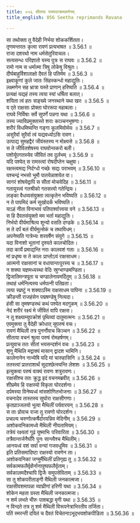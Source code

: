 ```yaml
---
title: ०५६ सीतया रामपराक्रमवर्णनम्
title_english: 056 Seetha reprimands Ravana

---
```

<div class="audioEmbed"  caption="श्रीराम-हरिसीताराममूर्ति-घनपाठिभ्यां वचनम्" src="https://archive.org/download/Ramayana-recitation-Sriram-harisItArAmamUrti-Ghanapaati-v2/Kanda_3/Kanda_3_ARK-056-Sitaaya_Rama_Parakrama_Varnanam.mp3"></div>

सा तथोक्ता तु वैदेही निर्भया शोककर्शितता।  
तृणमन्तरतः कृत्वा रावणं प्रत्यभाषत ॥ 3.56.1 ॥   
राजा दशरथो नाम धर्मसेतुरिवाचलः।  
सत्यसन्धः परिज्ञातो यस्य पुत्रः स राघवः ॥ 3.56.2 ॥   
रामो नाम स धर्मात्मा त्रिषु लोकेषु विश्रुतः।  
दीर्घबाहुर्विशालाक्षो दैवतं हि पतिर्मम ॥ 3.56.3 ॥   
इक्ष्वाकूणां कुले जातः सिंहस्कन्धो महाद्युतिः।  
लक्ष्मणेन सह भ्रात्रा यस्ते प्राणान् हरिष्यति ॥ 3.56.4 ॥   
प्रत्यक्षं यद्यहं तस्य त्वया स्यां धर्षिता बलात्।  
शयिता त्वं हतः सङ्ख्ये जनस्थाने यथा खरः ॥ 3.56.5 ॥   
य एते राक्षसाः प्रोक्ता घोररूपा महाबलाः।  
राघवे निर्विषाः सर्वे सुपर्णे पन्नगा यथा ॥ 3.56.6 ॥   
तस्य ज्याविप्रमुक्तास्ते शराः काञ्चनभूषणाः।  
शरीरं विधमिष्यन्ति गङ्गा कूलमिवोर्मयः ॥ 3.56.7 ॥   
असुरैर्वा सुरैर्वा त्वं यद्यवध्योऽसि रावण।  
उत्पाद्य सुमहद्वैरं जीवंस्तस्य न मोक्ष्यसे ॥ 3.56.8 ॥   
स ते जीवितशेषस्य राघवोन्तकरो बली।  
पशोर्यूपगतस्येव जीवितं तव दुर्लभम् ॥ 3.56.9 ॥   
यदि पश्येत् स रामस्त्वां रोषदीप्तेन चक्षुषा।  
रक्षस्त्वमद्य निर्दग्धो गच्छेः सद्यः पराभवम् ॥ 3.56.10 ॥   
यश्चन्द्रं नभसो भूमौ पातयेन्नाशयेत वा।  
सागरं शोषयेद्वापि स सीतां मोचयेदिह ॥ 3.56.11 ॥   
गतायुस्त्वं गतश्रीको गतसत्त्वो गतेन्द्रियः।  
लङ्का वैधव्यसंयुक्ता त्वत्कृतेन भविष्यति ॥ 3.56.12 ॥   
न ते पापमिदं कर्म सुखोदर्कं भविष्यति।  
याऽहं नीता विनाभावं पतिपार्श्वात्त्वया वने ॥ 3.56.13 ॥   
स हि दैवतसंयुक्तो मम भर्ता महाद्युतिः।  
निर्भयो वीर्यमाश्रित्य शून्यो वसति दण्डके ॥ 3.56.14 ॥   
स ते दर्पं बलं वीर्यमुत्सेकं च तथाविधम्।  
अपनेष्यति गात्रेभ्यः शरवर्षेण संयुगे ॥ 3.56.15 ॥   
यदा विनाशो भूतानां दृश्यते कालचोदितः।  
तदा कार्ये प्रमाद्यन्ति नराः कालवशं गताः ॥ 3.56.16 ॥   
मां प्रधृष्य स ते कालः प्राप्तोऽयं राक्षसाधम।  
आत्मनो राक्षसानां च वधायान्तःपुरस्य च ॥ 3.56.17 ॥   
न शक्या यज्ञमध्यस्था वेदिः स्रुग्भाण्डमण्डिता।  
द्विजातिमन्त्रपूता च चण्डालेनावमर्दितुम् ॥ 3.56.18 ॥   
तथाहं धर्मनित्यस्य धर्मपत्नी पतिव्रता।  
त्वया स्प्रष्टुं न शक्याऽस्मि राक्षसाधम पापिना ॥ 3.56.19 ॥   
क्रीडन्ती राजहंसेन पद्मषण्डेषु नित्यदा।  
हंसी सा तृमषण्डस्थं कथं पश्येत मदगुकम् ॥ 3.56.20 ॥   
नेदं शरीरं रक्ष्यं मे जीवितं वापि राक्षस।  
न तु शक्ष्याम्युपक्रोशं पृथिव्यां दातुमात्मनः ॥ 3.56.21 ॥   
एवमुक्त्वा तु वैदेही क्रोधात् सुपरुषं वचः।  
रावणं मैथिली तत्र पुनर्नोवाच किञ्चन ॥ 3.56.22 ॥   
सीताया वचनं श्रुत्वा परुषं रोमहर्षणम्।  
प्रत्युवाच ततः सीतां भयसन्दर्शनं वचः ॥ 3.56.23 ॥   
शृणु मैथिलि मद्वाक्यं मासान् द्वादश भामिनि।  
कालेनानेन नाभ्येषि यदि मां चारुहासिनि ॥ 3.56.24 ॥   
ततस्त्वां प्रातराशार्थं सूदाश्छेत्स्यन्ति लेशशः ॥ 3.56.25 ॥   
इत्युक्त्वा परुषं वाक्यं रावणः शत्रुरावणः।  
राक्षसीश्च ततः क्रुद्ध इदं वचनमब्रवीत् ॥ 3.56.26 ॥   
शीघ्रमेव हि राक्षस्यो विकृता घोरदर्शनाः।  
दर्पमस्या विनेष्यध्वं मांसशोणितभोजनाः ॥ 3.56.27 ॥   
वचनादेव तास्तस्य सुघोरा राक्षसीगणाः।  
कृतप्राञ्जलयो भूत्वा मैथिलीं पर्यवारयन् ॥ 3.56.28 ॥   
स ताः प्रोवाच राजा तु रावणो घोरदर्शनः।  
प्रचाल्य चरुणोत्कर्षैर्दारयन्निव मेदिनीम् ॥ 3.56.29 ॥   
अशोकवनिकामध्ये मैथिली नीयतामियम्।  
तत्रेयं रक्ष्यतां गूढं युष्माभिः परिवारिता ॥ 3.56.30 ॥   
तत्रैवान्तर्जनैर्घोरैः पुनः सान्त्वैश्च मैथिलीम्।  
आनयध्वं वशं सर्वा वन्यां गजवधूमिव ॥ 3.56.31 ॥   
इति प्रतिसमादिष्टा राक्षस्यो रावणेन ताः।  
अशोकवनिकां जग्मुर्मैथिलीं प्रतिगृह्य तु ॥ 3.56.32 ॥   
सर्वकामफलैर्वृक्षैर्नानापुष्पफलैर्वृताम्।  
सर्वकालमदैश्चापि द्विजैः समुपसेविताम् ॥ 3.56.33 ॥   
सा तु शोकपरीताङ्गी मैथिली जनकात्मजा।  
राक्षसीवशमापन्ना व्याघ्रीणां हरिणी यथा ॥ 3.56.34 ॥   
शोकेन महता ग्रस्ता मैथिली जनकात्मजा।  
न शर्म लभते भीरुः पाशबद्धा मृगी यथा ॥ 3.56.35 ॥   
न विन्दते तत्र तु शर्म मैथिली विरूपनेत्राभिरतीव तर्जिता।  
पतिं स्मरन्ती दयितं च दैवतं विचेतनाऽभूद्भयशोकपीडिता ॥ 3.56.36 ॥   
